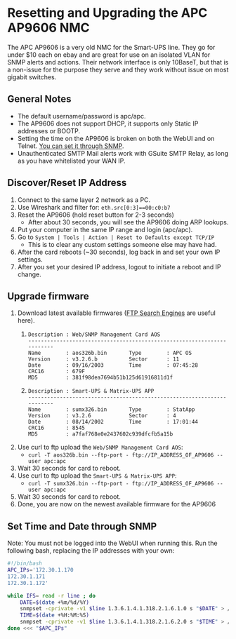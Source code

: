# Resetting and Upgrading the APC AP9606 NMC
The APC AP9606 is a very old NMC for the Smart-UPS line. They go for under $10 each on ebay and are great for use on an isolated VLAN for SNMP alerts and actions. Their network interface is only 10BaseT, but that is a non-issue for the purpose they serve and they work without issue on most gigabit switches.

## General Notes
- The default username/password is apc/apc.
- The AP9606 does not support DHCP, it supports only Static IP addresses or BOOTP.
- Setting the time on the AP9606 is broken on both the WebUI and on Telnet. [You can set it through SNMP](https://github.com/danielewood/misc/issues/3).
- Unauthenticated SMTP Mail alerts work with GSuite SMTP Relay, as long as you have whitelisted your WAN IP.

## Discover/Reset IP Address
1. Connect to the same layer 2 network as a PC.
1. Use Wireshark and filter for: `eth.src[0:3]==00:c0:b7`
1. Reset the AP9606 (hold reset button for 2-3 seconds)
    - After about 30 seconds, you will see the AP9606 doing ARP lookups.
1. Put your computer in the same IP range and login (apc/apc).
1. Go to `System | Tools | Action | Reset to Defaults except TCP/IP`
    - This is to clear any custom settings someone else may have had.
1. After the card reboots (~30 seconds), log back in and set your own IP settings.
1. After you set your desired IP address, logout to initiate a reboot and IP change.

## Upgrade firmware
1. Download latest available firmwares ([FTP Search Engines](https://www.searchftps.net/) are useful here).
    1. ```
       Description : Web/SNMP Management Card AOS
       -----------------------------------------------------------------------
       Name        : aos326b.bin       Type        : APC OS
       Version     : v3.2.6.b          Sector      : 11
       Date        : 09/16/2003        Time        : 07:45:28
       CRC16       : 679F
       MD5         : 381f98dea7694b51b125d61916811d1f
       ```
    1. ```
       Description : Smart-UPS & Matrix-UPS APP
       -----------------------------------------------------------------------
       Name        : sumx326.bin       Type        : StatApp
       Version     : v3.2.6            Sector      : 4
       Date        : 08/14/2002        Time        : 17:01:44
       CRC16       : 8545
       MD5         : a7faf768e0e2437602c939dfcfb5a15b
       ```
1. Use curl to ftp upload the `Web/SNMP Management Card AOS`:
    - `curl -T aos326b.bin --ftp-port - ftp://IP_ADDRESS_OF_AP9606 --user apc:apc`
1. Wait 30 seconds for card to reboot.
1. Use curl to ftp upload the `Smart-UPS & Matrix-UPS APP`:
    - `curl -T sumx326.bin --ftp-port - ftp://IP_ADDRESS_OF_AP9606 --user apc:apc`
1. Wait 30 seconds for card to reboot.
1. Done, you are now on the newest available firmware for the AP9606


## Set Time and Date through SNMP
Note: You must not be logged into the WebUI when running this.
Run the following bash, replacing the IP addresses with your own:

```bash
#!/bin/bash
APC_IPs='172.30.1.170
172.30.1.171
172.30.1.172'

while IFS= read -r line ; do
    DATE=$(date +%m/%d/%Y)
    snmpset -cprivate -v1 $line 1.3.6.1.4.1.318.2.1.6.1.0 s "$DATE" > /dev/null
    TIME=$(date +%H:%M:%S)
    snmpset -cprivate -v1 $line 1.3.6.1.4.1.318.2.1.6.2.0 s "$TIME" > /dev/null
done <<< "$APC_IPs"
```
